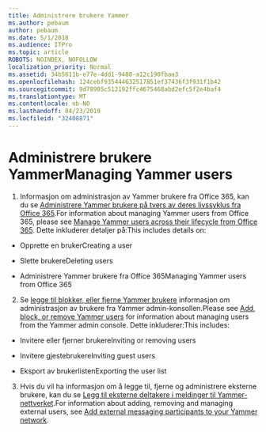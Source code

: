 ```yaml
---
title: Administrere brukere Yammer
ms.author: pebaum
author: pebaum
ms.date: 5/1/2018
ms.audience: ITPro
ms.topic: article
ROBOTS: NOINDEX, NOFOLLOW
localization_priority: Normal
ms.assetid: 34b5611b-e77e-4dd1-9480-a12c190fbaa3
ms.openlocfilehash: 124cebf935444632517851ef37436f3f931f1b42
ms.sourcegitcommit: 9d78905c512192ffc4675468abd2efc5f2e4baf4
ms.translationtype: MT
ms.contentlocale: nb-NO
ms.lasthandoff: 04/23/2019
ms.locfileid: "32408871"
---
```

# <a name="managing-yammer-users"></a><span data-ttu-id="f73b4-102">Administrere brukere Yammer</span><span class="sxs-lookup"><span data-stu-id="f73b4-102">Managing Yammer users</span></span>

1. <span data-ttu-id="f73b4-103">Informasjon om administrasjon av Yammer brukere fra Office 365, kan du se [Administrere Yammer brukere på tvers av deres livssyklus fra Office 365](https://support.office.com/article/6c4c8fff-6444-404a-bffc-f9da0bcc3039).</span><span class="sxs-lookup"><span data-stu-id="f73b4-103">For information about managing Yammer users from Office 365, please see [Manage Yammer users across their lifecycle from Office 365](https://support.office.com/article/6c4c8fff-6444-404a-bffc-f9da0bcc3039).</span></span> <span data-ttu-id="f73b4-104">Dette inkluderer detaljer på:</span><span class="sxs-lookup"><span data-stu-id="f73b4-104">This includes details on:</span></span>
    
  - <span data-ttu-id="f73b4-105">Opprette en bruker</span><span class="sxs-lookup"><span data-stu-id="f73b4-105">Creating a user</span></span>
    
  - <span data-ttu-id="f73b4-106">Slette brukere</span><span class="sxs-lookup"><span data-stu-id="f73b4-106">Deleting users</span></span>
    
  - <span data-ttu-id="f73b4-107">Administrere Yammer brukere fra Office 365</span><span class="sxs-lookup"><span data-stu-id="f73b4-107">Managing Yammer users from Office 365</span></span>
    
2. <span data-ttu-id="f73b4-108">Se [legge til blokker, eller fjerne Yammer brukere](http://alchemyportal.azurewebsites.net/Rule/ManageYammer%20users%20across%20their%20lifecycle%20from%20Office%20365) informasjon om administrasjon av brukere fra Yammer admin-konsollen.</span><span class="sxs-lookup"><span data-stu-id="f73b4-108">Please see [Add, block, or remove Yammer users](http://alchemyportal.azurewebsites.net/Rule/ManageYammer%20users%20across%20their%20lifecycle%20from%20Office%20365) for information about managing users from the Yammer admin console.</span></span> <span data-ttu-id="f73b4-109">Dette inkluderer:</span><span class="sxs-lookup"><span data-stu-id="f73b4-109">This includes:</span></span> 
    
  - <span data-ttu-id="f73b4-110">Invitere eller fjerner brukere</span><span class="sxs-lookup"><span data-stu-id="f73b4-110">Inviting or removing users</span></span>
    
  - <span data-ttu-id="f73b4-111">Invitere gjestebrukere</span><span class="sxs-lookup"><span data-stu-id="f73b4-111">Inviting guest users</span></span>
    
  - <span data-ttu-id="f73b4-112">Eksport av brukerlisten</span><span class="sxs-lookup"><span data-stu-id="f73b4-112">Exporting the user list</span></span>
    
3. <span data-ttu-id="f73b4-113">Hvis du vil ha informasjon om å legge til, fjerne og administrere eksterne brukere, kan du se [Legg til eksterne deltakere i meldinger til Yammer-nettverket](https://support.office.com/article/423653bb-86b2-4eac-9d7e-dca121f7c16c).</span><span class="sxs-lookup"><span data-stu-id="f73b4-113">For information about adding, removing and managing external users, see [Add external messaging participants to your Yammer network](https://support.office.com/article/423653bb-86b2-4eac-9d7e-dca121f7c16c).</span></span>
    

